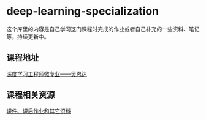 # deep-learning-specialization

这个库里的内容是自己学习这门课程时完成的作业或者自己补充的一些资料、笔记等，持续更新中。

## 课程地址

[深度学习工程师微专业——吴恩达](https://mooc.study.163.com/smartSpec/detail/1001319001.htm)

## 课程相关资源

[课件、课后作业和其它资料](https://github.com/ylhao/deeplearning.ai)

